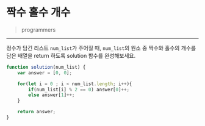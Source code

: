 # 짝수 홀수 개수

> programmers
> 

---

정수가 담긴 리스트 `num_list`가 주어질 때, `num_list`의 원소 중 짝수와 홀수의 개수를 담은 배열을 return 하도록 solution 함수를 완성해보세요.

```jsx
function solution(num_list) {
    var answer = [0, 0];

    for(let i = 0 ; i < num_list.length; i++){
        if(num_list[i] % 2 == 0) answer[0]++;
        else answer[1]++;
    }

    return answer;
}
```